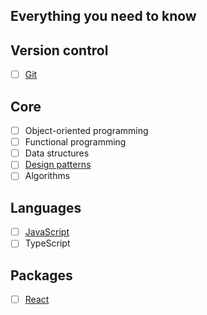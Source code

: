 ## Everything you need to know

## Version control
- [ ] [Git](./version-control/git.md)

## Core
- [ ] Object-oriented programming
- [ ] Functional programming
- [ ] Data structures
- [ ] [Design patterns](./core/design-patterns.md)
- [ ] Algorithms

## Languages
- [ ] [JavaScript](./languages/java-script.md)
- [ ] TypeScript

## Packages
- [ ] [React](./packages/react.md)

